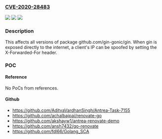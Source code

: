 ### [CVE-2020-28483](https://cve.mitre.org/cgi-bin/cvename.cgi?name=CVE-2020-28483)
![](https://img.shields.io/static/v1?label=Product&message=github.com%2Fgin-gonic%2Fgin&color=blue)
![](https://img.shields.io/static/v1?label=Version&message=%3E%3D%200%20&color=brighgreen)
![](https://img.shields.io/static/v1?label=Vulnerability&message=HTTP%20Response%20Splitting&color=brighgreen)

### Description

This affects all versions of package github.com/gin-gonic/gin. When gin is exposed directly to the internet, a client's IP can be spoofed by setting the X-Forwarded-For header.

### POC

#### Reference
No PoCs from references.

#### Github
- https://github.com/AdityaVardhanSingh/Antrea-Task-7155
- https://github.com/achalbajpai/renovate-go
- https://github.com/akshayw1/antrea-renovate-demo
- https://github.com/ansh7432/go-renovate
- https://github.com/fdl66/Golang_SCA

